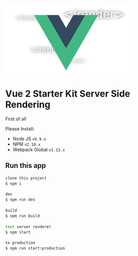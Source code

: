 ![alt text][logo]

[logo]: logo.png "Vue SSR"
# Vue 2 Starter Kit Server Side Rendering

First of all

Please Install:
- Node JS `v6.9.x`
- NPM `v2.10.x`
- Webpack Global `v1.13.x`

## Run this app

``` bash
clone this project
$ npm i

dev
$ npm run dev

build
$ npm run build

test server renderer
$ npm start

to production
$ npm run start:production
```
